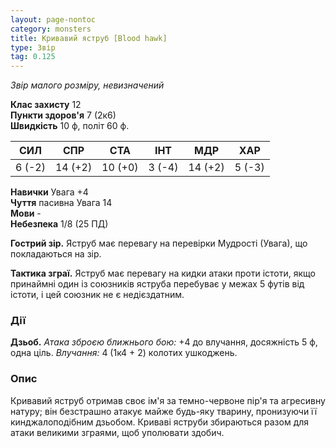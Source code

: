 ```yaml
---
layout: page-nontoc
category: monsters
title: Кривавий яструб [Blood hawk]
type: Звір
tag: 0.125
---
```


_Звір малого розміру, невизначений_  

**Клас захисту** 12    
**Пункти здоров'я** 7 (2к6)    
**Швидкість** 10 ф, політ 60 ф.  

| СИЛ    | СПР     | СТА     | ІНТ    | МДР     | ХАР    |
| ------ | ------- | ------- | ------ | ------- | ------ |
| 6 (-2) | 14 (+2) | 10 (+0) | 3 (-4) | 14 (+2) | 5 (-3) |

**Навички** Увага +4    
**Чуття** пасивна Увага 14    
**Мови** -    
**Небезпека** 1/8 (25 ПД)  

**Гострий зір.** Яструб має перевагу на перевірки Мудрості (Увага), що покладаються на зір.    

**Тактика зграї.** Яструб має перевагу на кидки атаки проти істоти, якщо принаймні один із союзників яструба перебуває у межах 5 футів від істоти, і цей союзник не є недієздатним.  

### Дії
**Дзьоб.** _Атака зброєю ближнього бою:_ +4 до влучання, досяжність 5 ф, одна ціль. _Влучання:_ 4 (1к4 + 2) колотих ушкоджень.  

### Опис
Кривавий яструб отримав своє ім'я за темно-червоне пір'я та агресивну натуру; він безстрашно атакує майже будь-яку тварину, пронизуючи її кинджалоподібним дзьобом. Криваві яструби збираються разом для атаки великими зграями, щоб уполювати здобич. 
